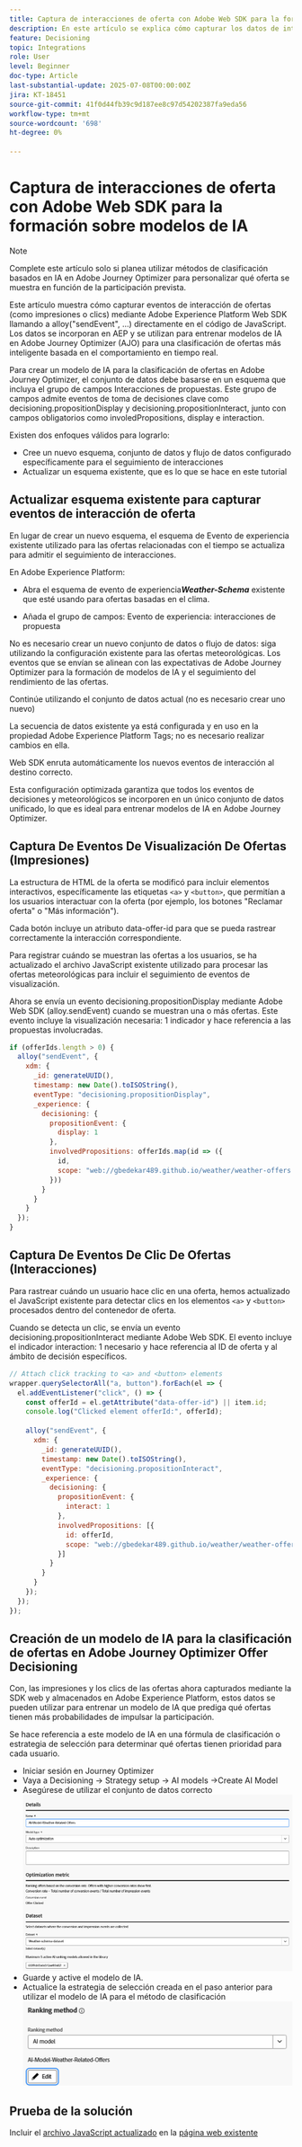 ```yaml
---
title: Captura de interacciones de oferta con Adobe Web SDK para la formación sobre modelos de IA
description: En este artículo se explica cómo capturar los datos de interacción del usuario (como las impresiones de ofertas y los clics) mediante Adobe Experience Platform Web SDK (alloy.js). Estos datos sirven como base para entrenar modelos de IA en Adobe Journey Optimizer (AJO) de forma inteligente para clasificar ofertas basadas en el comportamiento del usuario y las señales contextuales.
feature: Decisioning
topic: Integrations
role: User
level: Beginner
doc-type: Article
last-substantial-update: 2025-07-08T00:00:00Z
jira: KT-18451
source-git-commit: 41f0d44fb39c9d187ee8c97d54202387fa9eda56
workflow-type: tm+mt
source-wordcount: '698'
ht-degree: 0%

---
```



# Captura de interacciones de oferta con Adobe Web SDK para la formación sobre modelos de IA

>[!NOTE]
>
> Complete este artículo solo si planea utilizar métodos de clasificación basados en IA en Adobe Journey Optimizer para personalizar qué oferta se muestra en función de la participación prevista.



Este artículo muestra cómo capturar eventos de interacción de ofertas (como impresiones o clics) mediante Adobe Experience Platform Web SDK llamando a alloy(&quot;sendEvent&quot;, ...) directamente en el código de JavaScript. Los datos se incorporan en AEP y se utilizan para entrenar modelos de IA en Adobe Journey Optimizer (AJO) para una clasificación de ofertas más inteligente basada en el comportamiento en tiempo real.

Para crear un modelo de IA para la clasificación de ofertas en Adobe Journey Optimizer, el conjunto de datos debe basarse en un esquema que incluya el grupo de campos Interacciones de propuestas. Este grupo de campos admite eventos de toma de decisiones clave como decisioning.propositionDisplay y decisioning.propositionInteract, junto con campos obligatorios como involedPropositions, display e interaction.

Existen dos enfoques válidos para lograrlo:

- Cree un nuevo esquema, conjunto de datos y flujo de datos configurado específicamente para el seguimiento de interacciones
- Actualizar un esquema existente, que es lo que se hace en este tutorial



## Actualizar esquema existente para capturar eventos de interacción de oferta

En lugar de crear un nuevo esquema, el esquema de Evento de experiencia existente utilizado para las ofertas relacionadas con el tiempo se actualiza para admitir el seguimiento de interacciones.

En Adobe Experience Platform:

- Abra el esquema de evento de experiencia _&#x200B;**Weather-Schema**&#x200B;_ existente que esté usando para ofertas basadas en el clima.

- Añada el grupo de campos:
Evento de experiencia: interacciones de propuesta

No es necesario crear un nuevo conjunto de datos o flujo de datos: siga utilizando la configuración existente para las ofertas meteorológicas. Los eventos que se envían se alinean con las expectativas de Adobe Journey Optimizer para la formación de modelos de IA y el seguimiento del rendimiento de las ofertas.


Continúe utilizando el conjunto de datos actual (no es necesario crear uno nuevo)

La secuencia de datos existente ya está configurada y en uso en la propiedad Adobe Experience Platform Tags; no es necesario realizar cambios en ella.

Web SDK enruta automáticamente los nuevos eventos de interacción al destino correcto.

Esta configuración optimizada garantiza que todos los eventos de decisiones y meteorológicos se incorporen en un único conjunto de datos unificado, lo que es ideal para entrenar modelos de IA en Adobe Journey Optimizer.


## Captura De Eventos De Visualización De Ofertas (Impresiones)

La estructura de HTML de la oferta se modificó para incluir elementos interactivos, específicamente las etiquetas `<a>` y `<button>`, que permitían a los usuarios interactuar con la oferta (por ejemplo, los botones &quot;Reclamar oferta&quot; o &quot;Más información&quot;).

Cada botón incluye un atributo data-offer-id para que se pueda rastrear correctamente la interacción correspondiente.



Para registrar cuándo se muestran las ofertas a los usuarios, se ha actualizado el archivo JavaScript existente utilizado para procesar las ofertas meteorológicas para incluir el seguimiento de eventos de visualización.

Ahora se envía un evento decisioning.propositionDisplay mediante Adobe Web SDK (alloy.sendEvent) cuando se muestran una o más ofertas. Este evento incluye la visualización necesaria: 1 indicador y hace referencia a las propuestas involucradas.


```javascript
if (offerIds.length > 0) {
  alloy("sendEvent", {
    xdm: {
      _id: generateUUID(),
      timestamp: new Date().toISOString(),
      eventType: "decisioning.propositionDisplay",
      _experience: {
        decisioning: {
          propositionEvent: {
            display: 1
          },
          involvedPropositions: offerIds.map(id => ({
            id,
            scope: "web://gbedekar489.github.io/weather/weather-offers.html#offerContainer"
          }))
        }
      }
    }
  });
}
```

## Captura De Eventos De Clic De Ofertas (Interacciones)

Para rastrear cuándo un usuario hace clic en una oferta, hemos actualizado el JavaScript existente para detectar clics en los elementos `<a>` y `<button>` procesados dentro del contenedor de oferta.

Cuando se detecta un clic, se envía un evento decisioning.propositionInteract mediante Adobe Web SDK. El evento incluye el indicador interaction: 1 necesario y hace referencia al ID de oferta y al ámbito de decisión específicos.

```javascript
// Attach click tracking to <a> and <button> elements
wrapper.querySelectorAll("a, button").forEach(el => {
  el.addEventListener("click", () => {
    const offerId = el.getAttribute("data-offer-id") || item.id;
    console.log("Clicked element offerId:", offerId);

    alloy("sendEvent", {
      xdm: {
        _id: generateUUID(),
        timestamp: new Date().toISOString(),
        eventType: "decisioning.propositionInteract",
        _experience: {
          decisioning: {
            propositionEvent: {
              interact: 1
            },
            involvedPropositions: [{
              id: offerId,
              scope: "web://gbedekar489.github.io/weather/weather-offers.html#offerContainer"
            }]
          }
        }
      }
    });
  });
});
```

## Creación de un modelo de IA para la clasificación de ofertas en Adobe Journey Optimizer Offer Decisioning

Con, las impresiones y los clics de las ofertas ahora capturados mediante la SDK web y almacenados en Adobe Experience Platform, estos datos se pueden utilizar para entrenar un modelo de IA que prediga qué ofertas tienen más probabilidades de impulsar la participación.

Se hace referencia a este modelo de IA en una fórmula de clasificación o estrategia de selección para determinar qué ofertas tienen prioridad para cada usuario.
- Iniciar sesión en Journey Optimizer
- Vaya a Decisioning -> Strategy setup -> AI models ->Create AI Model
- Asegúrese de utilizar el conjunto de datos correcto
  ![modelo ai](assets/ai-model.png)
- Guarde y active el modelo de IA.
- Actualice la estrategia de selección creada en el paso anterior para utilizar el modelo de IA para el método de clasificación
  ![actualizar-selección-estrategia](assets/update-selection-strategy.png)

## Prueba de la solución

Incluir el [archivo JavaScript actualizado](assets/ai-model.js) en la [página web existente](assets/weather-offers.html)